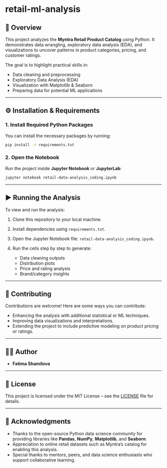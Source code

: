 # retail-ml-analysis

## 📌 Overview

This project analyzes the **Myntra Retail Product Catalog** using Python.
It demonstrates data wrangling, exploratory data analysis (EDA), and visualizations to uncover patterns in product categories, pricing, and customer ratings.

The goal is to highlight practical skills in:

* Data cleaning and preprocessing
* Exploratory Data Analysis (EDA)
* Visualization with Matplotlib & Seaborn
* Preparing data for potential ML applications

---

## ⚙️ Installation & Requirements

### 1. Install Required Python Packages

You can install the necessary packages by running:

```bash
pip install -r requirements.txt
```

### 2. Open the Notebook

Run the project inside **Jupyter Notebook** or **JupyterLab**:

```bash
jupyter notebook retail-data-analysis_coding.ipynb
```

---

## ▶️ Running the Analysis

To view and run the analysis:

1. Clone this repository to your local machine.
2. Install dependencies using `requirements.txt`.
3. Open the Jupyter Notebook file: `retail-data-analysis_coding.ipynb`.
4. Run the cells step by step to generate:

   * Data cleaning outputs
   * Distribution plots
   * Price and rating analysis
   * Brand/category insights

---

## 🤝 Contributing

Contributions are welcome! Here are some ways you can contribute:

* Enhancing the analysis with additional statistical or ML techniques.
* Improving data visualizations and interpretations.
* Extending the project to include predictive modeling on product pricing or ratings.

---

## 👩‍💻 Author

* **Fatima Shamilova**

---

## 📜 License

This project is licensed under the MIT License – see the [LICENSE](LICENSE) file for details.

---

## 🙏 Acknowledgments

* Thanks to the open-source Python data science community for providing libraries like **Pandas**, **NumPy**, **Matplotlib**, and **Seaborn**.
* Appreciation to online retail datasets such as Myntra’s catalog for enabling this analysis.
* Special thanks to mentors, peers, and data science enthusiasts who support collaborative learning.

